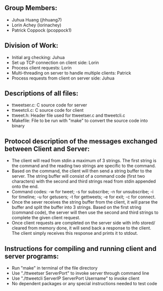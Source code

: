 ## Group Members:
- Juhua Huang (jhhuang7)
- Lorin Achey (lorinachey)
- Patrick Coppock (pcoppock1)

## Division of Work:
- Initial arg checking: Juhua
- Set up TCP connection on client side: Lorin
- Process client requests: Lorin
- Multi-threading on server to handle multiple clients: Patrick
- Process requests from client on server side: Juhua

## Descriptions of all files:
- ttweetser.c: C source code for server
- ttweetcli.c: C source code for client
- ttweet.h: Header file used for ttweetser.c and ttweetcli.c
- Makefile: File to be run with "make" to convert the source code into binary

## Protocol description of the messages exchanged between Client and Server:
- The client will read from stdin a maximum of 3 strings. The first string is 
the command and the reading two strings are specific to the command.
- Based on the command, the client will then send a string buffer to the server. 
The string buffer will consist of a command code (first two characters) with the 
second and third strings read from stdin appended onto the end.
- Command codes: -w for tweet​; -s for subscribe; -n for unsubscribe; 
-i for timeline; -u for getusers; -t for gettweets; -e for exit; -c for connect.
- Once the sever receives the string buffer from the client, it will parse the 
buffer and split the buffer into 3 strings. Based on the first string 
(command code), the server will then use the second and third strings to 
complete the given client request.
- Once client requests are completed on the server side with info stored/ 
cleared from memory done, it will send back a response to the client. 
The client simply receives this response and prints it to stdout.

## Instructions for compiling and running client and server programs:
- Run "make" in terminal of the file directory
- Use "./ttweetser ServerPort" to invoke server through command line
- Use "./ttweetcli ServerIP ServerPort Username" to invoke client
- No dependent packages or any special instructions needed to test code
